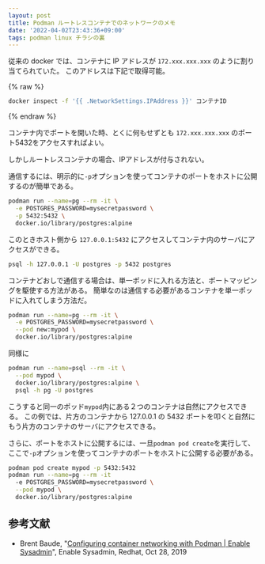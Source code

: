 ```yaml
---
layout: post
title: Podman ルートレスコンテナでのネットワークのメモ
date: '2022-04-02T23:43:36+09:00'
tags: podman linux チラシの裏
---
```


従来の docker では、コンテナに IP アドレスが `172.xxx.xxx.xxx` のように割り当てられていた。
このアドレスは下記で取得可能。

{% raw %}
```bash
docker inspect -f '{{ .NetworkSettings.IPAddress }}' コンテナID
```
{% endraw %}

コンテナ内でポートを開いた時、とくに何もせずとも `172.xxx.xxx.xxx` のポート5432をアクセスすればよい。

しかしルートレスコンテナの場合、IPアドレスが付与されない。

通信するには、明示的に`-p`オプションを使ってコンテナのポートをホストに公開するのが簡単である。

```bash
podman run --name=pg --rm -it \
  -e POSTGRES_PASSWORD=mysecretpassword \
  -p 5432:5432 \
  docker.io/library/postgres:alpine
```

このときホスト側から `127.0.0.1:5432` にアクセスしてコンテナ内のサーバにアクセスができる。

```bash
psql -h 127.0.0.1 -U postgres -p 5432 postgres
```

コンテナどおしで通信する場合は、単一ポッドに入れる方法と、ポートマッピングを駆使する方法がある。
簡単なのは通信する必要があるコンテナを単一ポッドに入れてしまう方法だ。

```bash
podman run --name=pg --rm -it \
  -e POSTGRES_PASSWORD=mysecretpassword \
  --pod new:mypod \
  docker.io/library/postgres:alpine
```

同様に

```bash
podman run --name=psql --rm -it \
  --pod mypod \
  docker.io/library/postgres:alpine \
  psql -h pg -U postgres
```

こうすると同一のポッド`mypod`内にある２つのコンテナは自然にアクセスできる。
この例では、片方のコンテナから 127.0.0.1 の 5432 ポートを叩くと自然にもう片方のコンテナのサーバにアクセスできる。

さらに、ポートをホストに公開するには、一旦`podman pod create`を実行して、ここで`-p`オプションを使ってコンテナのポートをホストに公開する必要がある。

```bash
podman pod create mypod -p 5432:5432
podman run --name=pg --rm -it
  -e POSTGRES_PASSWORD=mysecretpassword \
  --pod mypod \
  docker.io/library/postgres:alpine
```


## 参考文献

 * Brent Baude, "[Configuring container networking with Podman \| Enable Sysadmin](https://www.redhat.com/sysadmin/container-networking-podman)", Enable Sysadmin, Redhat, Oct 28, 2019


